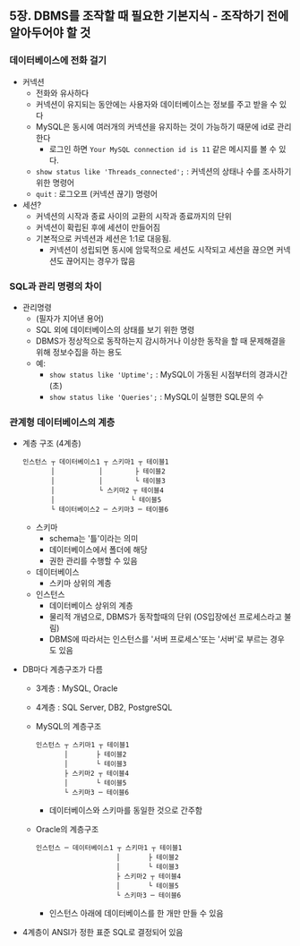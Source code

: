## 5장. DBMS를 조작할 때 필요한 기본지식 - 조작하기 전에 알아두어야 할 것

### 데이터베이스에 전화 걸기

- 커넥션
  - 전화와 유사하다
  - 커넥션이 유지되는 동안에는 사용자와 데이터베이스는 정보를 주고 받을 수 있다
  - MySQL은 동시에 여러개의 커넥션을 유지하는 것이 가능하기 때문에 id로 관리한다
    - 로그인 하면 `Your MySQL connection id is 11` 같은 메시지를 볼 수 있다.
  - `show status like 'Threads_connected';` : 커넥션의 상태나 수를 조사하기 위한 명령어
  - `quit` : 로그오프 (커넥션 끊기) 명령어
- 세션?
  - 커넥션의 시작과 종료 사이의 교환의 시작과 종료까지의 단위
  - 커넥션이 확립된 후에 세션이 만들어짐
  - 기본적으로 커넥션과 세션은 1:1로 대응됨. 
    - 커넥션이 성립되면 동시에 암묵적으로 세션도 시작되고 세션을 끊으면 커넥션도 끊어지는 경우가 많음

### SQL과 관리 명령의 차이

- 관리명령
  - (필자가 지어낸 용어)
  - SQL 외에 데이터베이스의 상태를 보기 위한 명령
  - DBMS가 정상적으로 동작하는지 감시하거나 이상한 동작을 할 때 문제해결을 위해 정보수집을 하는 용도
  - 예:
    - `show status like 'Uptime';` : MySQL이 가동된 시점부터의 경과시간(초)
    - `show status like 'Queries';` : MySQL이 실행한 SQL문의 수

### 관계형 데이터베이스의 계층

- 계층 구조 (4계층)

  ```
  인스턴스 ┬ 데이터베이스1 ┬ 스키마1 ┬ 테이블1
         │           │        ├ 테이블2
         │           │        └ 테이블3
         │           └ 스키마2 ┬ 테이블4
         │                   └ 테이블5
         └ 테이터베이스2 ─ 스키마3 ─ 테이블6                    
  ```

  - 스키마
    - schema는 '틀'이라는 의미
    - 데이터베이스에서 폴더에 해당
    - 권한 관리를 수행할 수 있음
  - 데이터베이스
    - 스키마 상위의 계층
  - 인스턴스
    - 데이터베이스 상위의 계층
    - 물리적 개념으로, DBMS가 동작할때의 단위 (OS입장에선 프로세스라고 불림)
    - DBMS에 따라서는 인스턴스를 '서버 프로세스'또는 '서버'로 부르는 경우도 있음

- DB마다 계층구조가 다름

  - 3계층 : MySQL, Oracle

  - 4계층 : SQL Server, DB2, PostgreSQL

  - MySQL의 계층구조

    ```
    인스턴스 ┬ 스키마1 ┬ 테이블1
           │       ├ 테이블2
           │       └ 테이블3
           ├ 스키마2 ┬ 테이블4
           │       └ 테이블5
           └ 스키마3 ─ 테이블6      
    ```

    - 데이터베이스와 스키마를 동일한 것으로 간주함

  - Oracle의 계층구조

    ```
    인스턴스 ─ 데이터베이스1 ┬ 스키마1 ┬ 테이블1
                        │       ├ 테이블2
                        │       └ 테이블3
                        ├ 스키마2 ┬ 테이블4
                        │       └ 테이블5
                        └ 스키마3 ─ 테이블6 
    ```

    - 인스턴스 아래에 데이터베이스를 한 개만 만들 수 있음

- 4계층이 ANSI가 정한 표준 SQL로 결정되어 있음
